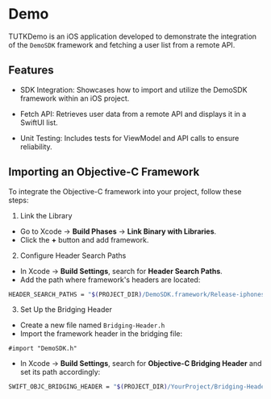 # Demo

TUTKDemo is an iOS application developed to demonstrate the integration of the `DemoSDK` framework and fetching a user list from a remote API. 

## Features

- SDK Integration: Showcases how to import and utilize the DemoSDK framework within an iOS project.

- Fetch API: Retrieves user data from a remote API and displays it in a SwiftUI list.

- Unit Testing: Includes tests for ViewModel and API calls to ensure reliability.

## Importing an Objective-C Framework

To integrate the Objective-C framework into your project, follow these steps:

1. Link the Library

- Go to Xcode → **Build Phases** → **Link Binary with Libraries**.
- Click the **+** button and add framework.

2. Configure Header Search Paths

- In Xcode → **Build Settings**, search for **Header Search Paths**.
- Add the path where framework's headers are located:
```sh
HEADER_SEARCH_PATHS = "$(PROJECT_DIR)/DemoSDK.framework/Release-iphonesimulator/include";
```

3. Set Up the Bridging Header
- Create a new file named `Bridging-Header.h`
- Import the framework header in the bridging file:
```objc
#import "DemoSDK.h"
```
- In Xcode → **Build Settings**, search for **Objective-C Bridging Header** and set its path accordingly:
```sh
SWIFT_OBJC_BRIDGING_HEADER = "$(PROJECT_DIR)/YourProject/Bridging-Header.h";
```
